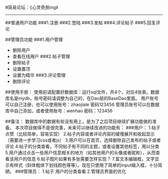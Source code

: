 #简易论坛：《心灵奇旅ing》
***
##普通用户功能
###1.注册
###2.登陆
###3.发帖
###4.评论帖子
###5.回复评论

##管理员功能
###1.用户管理
- 删除用户
- 查看在线用户
###2.帖子管理
- 删除帖子
- 设置置顶
- 设置为精华
###3.评论管理
- 删除评论

##使用手册：
使用前请配置好数据库：运行sql文件，共4个，对应4张表。数据库名是mydb，账号密码请调整为自己的，在Dao层的BaseDao里面。
用户账号可以自己注册，也可以使用账号：zhaojiale 密码123456
管理员账号可以在数据库中自己添加，或者使用账号：wenhao 密码：123456

##备注：
数据库中的数据有些没有用上，是为了之后项目继续扩展功能做的准备。
本次项目做得不是很完善，未来可以继续改进的功能有：
###用户：
1.帖子点赞（比较简单，容易实现）
2.帖子内容或者评论内容的缓慢展开和收起显示（需要进一步学习css或者js）
3.用户可以在首页，选择删除自己发布的帖子或者评论
4.帖子的分类查看，不同帖子有不同的主题，或者设置其他标签，用以分类
5.用户通过点击一些用户信息相关的地方（如其他用户的头像或者昵称），从而查看该用户的信息
6.帖子图片如果有多张需要怎样实现？
7.富文本编辑框，文字显示有样式（斜体粗体下划线颜色等等）。现在只使用了简单的input输入框，十分简陋。
###管理员：
1.帖子 用户的分类查看
2.管理员界面的优化
